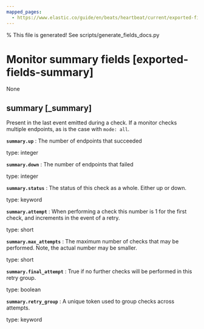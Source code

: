 ```yaml
---
mapped_pages:
  - https://www.elastic.co/guide/en/beats/heartbeat/current/exported-fields-summary.html
---
```


% This file is generated! See scripts/generate_fields_docs.py

# Monitor summary fields [exported-fields-summary]

None

## summary [_summary]

Present in the last event emitted during a check. If a monitor checks multiple endpoints, as is the case with `mode: all`.

**`summary.up`**
:   The number of endpoints that succeeded

type: integer


**`summary.down`**
:   The number of endpoints that failed

type: integer


**`summary.status`**
:   The status of this check as a whole. Either up or down.

type: keyword


**`summary.attempt`**
:   When performing a check this number is 1 for the first check, and increments in the event of a retry.

type: short


**`summary.max_attempts`**
:   The maximum number of checks that may be performed. Note, the actual number may be smaller.

type: short


**`summary.final_attempt`**
:   True if no further checks will be performed in this retry group.

type: boolean


**`summary.retry_group`**
:   A unique token used to group checks across attempts.

type: keyword


